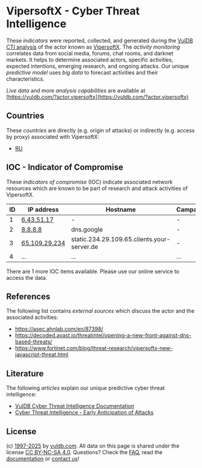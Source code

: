 # VipersoftX - Cyber Threat Intelligence

These _indicators_ were reported, collected, and generated during the [VulDB CTI analysis](https://vuldb.com/?kb.cti) of the actor known as [VipersoftX](https://vuldb.com/?actor.vipersoftx). The _activity monitoring_ correlates data from social media, forums, chat rooms, and darknet markets. It helps to determine associated actors, specific activities, expected intentions, emerging research, and ongoing attacks. Our unique _predictive model_ uses _big data_ to forecast activities and their characteristics.

_Live data_ and more _analysis capabilities_ are available at [https://vuldb.com/?actor.vipersoftx](https://vuldb.com/?actor.vipersoftx)

## Countries

These _countries_ are directly (e.g. origin of attacks) or indirectly (e.g. access by proxy) associated with VipersoftX:

* [RU](https://vuldb.com/?country.ru)

## IOC - Indicator of Compromise

These _indicators of compromise_ (IOC) indicate associated network resources which are known to be part of research and attack activities of VipersoftX.

ID | IP address | Hostname | Campaign | Confidence
-- | ---------- | -------- | -------- | ----------
1 | [6.43.51.17](https://vuldb.com/?ip.6.43.51.17) | - | - | High
2 | [8.8.8.8](https://vuldb.com/?ip.8.8.8.8) | dns.google | - | High
3 | [65.109.29.234](https://vuldb.com/?ip.65.109.29.234) | static.234.29.109.65.clients.your-server.de | - | High
4 | ... | ... | ... | ...

There are 1 more IOC items available. Please use our online service to access the data.

## References

The following list contains _external sources_ which discuss the actor and the associated activities:

* https://asec.ahnlab.com/en/87398/
* https://decoded.avast.io/threatintel/opening-a-new-front-against-dns-based-threats/
* https://www.fortinet.com/blog/threat-research/vipersoftx-new-javascript-threat.html

## Literature

The following _articles_ explain our unique predictive cyber threat intelligence:

* [VulDB Cyber Threat Intelligence Documentation](https://vuldb.com/?kb.cti)
* [Cyber Threat Intelligence - Early Anticipation of Attacks](https://www.scip.ch/en/?labs.20201022)

## License

(c) [1997-2025](https://vuldb.com/?kb.changelog) by [vuldb.com](https://vuldb.com/?kb.about). All data on this page is shared under the license [CC BY-NC-SA 4.0](https://creativecommons.org/licenses/by-nc-sa/4.0/). Questions? Check the [FAQ](https://vuldb.com/?kb.faq), read the [documentation](https://vuldb.com/?kb) or [contact us](https://vuldb.com/?contact)!
